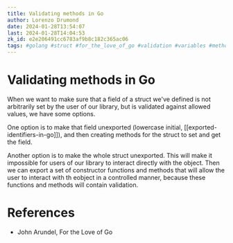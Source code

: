 ```yaml
---
title: Validating methods in Go
author: Lorenzo Drumond
date: 2024-01-28T13:54:07
last: 2024-01-28T14:04:53
zk_id: e2e206491cc6783af9b8c182c365ac06
tags: #golang #struct #for_the_love_of_go #validation #variables #methods #unexported #values #exported
---
```



# Validating methods in Go
When we want to make sure that a field of a struct we've defined is not arbitrarily set by the user of our library, but is validated against allowed values, we have some options.

One option is to make that field unexported (lowercase initial, [[exported-identifiers-in-go]]), and then creating methods for the struct to set and get the field.

Another option is to make the whole struct unexported. This will make it impossible for users of our library to interact directly with the object. Then we can export a set of constructor functions and methods that will allow the user to interact with th eobject in a controlled manner, because these functions and methods will contain validation.

# References
- John Arundel, For the Love of Go
